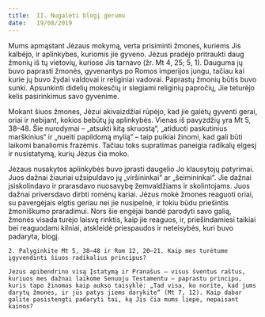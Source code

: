 ```yaml
---
title:  II. Nugalėti blogį gerumu
date:   19/08/2019
---
```


Mums apmąstant Jėzaus mokymą, verta prisiminti žmones, kuriems Jis kalbėjo, ir aplinkybes, kuriomis jie gyveno. Jėzus pradėjo pritraukti daug žmonių iš tų vietovių, kuriose Jis tarnavo (žr. Mt 4, 25; 5, 1). Dauguma jų buvo paprasti žmonės, gyvenantys po Romos imperijos jungu, tačiau kai kurie jų buvo žydai valdovai ir religiniai vadovai. Paprastų žmonių būtis buvo sunki. Apsunkinti didelių mokesčių ir slegiami religinių papročių, Jie teturėjo kelis pasirinkimus savo gyvenime.

Mokant šiuos žmones, Jėzui akivaizdžiai rūpėjo, kad jie galėtų gyventi gerai, oriai ir nebijant, kokios bebūtų jų aplinkybės. Vienas iš pavyzdžių yra Mt 5, 38–48. Šie nurodymai – „atsukti kitą skruostą“, „atiduoti paskutinius marškinius“ ir „nueiti papildomą mylią“ – taip puikiai žinomi, kad gali būti laikomi banaliomis frazėmis. Tačiau toks supratimas paneigia radikalų elgesį ir nusistatymą, kurių Jėzus čia moko.

Jėzaus nusakytos aplinkybės buvo įprasti daugelio Jo klausytojų patyrimai. Juos dažnai žiauriai užsipuldavo jų „viršininkai“ ar „šeimininkai“. Jie dažnai įsiskolindavo ir prarasdavo nuosavybę žemvaldžiams ir skolintojams. Juos dažnai priversdavo dirbti romėnų kariai. Jėzus mokė žmones reaguoti oriai, su pavergėjais elgtis geriau nei jie nusipelnė, ir tokiu būdu priešintis žmoniškumo praradimui. Nors šie engėjai bandė parodyti savo galią, žmonės visada turėjo laisvę rinktis, kaip jie reaguos, ir, priešindamiesi taikiai bei reaguodami kilniai, atskleidė priespaudos ir neteisybės, kuri buvo padaryta, blogį.

`2. Palyginkite Mt 5, 38–48 ir Rom 12, 20–21. Kaip mes turėtume įgyvendinti šiuos radikalius principus?`

`Jėzus apibendrino visą Įstatymą ir Pranašus – visus šventus raštus, kuriuos mes dažnai laikome Senuoju Testamentu – paprastu principu, kuris tapo žinomas kaip aukso taisyklė: „Tad visa, ko norite, kad jums darytų žmonės, ir jūs patys jiems darykite“ (Mt 7, 12). Kaip dabar galite pasistengti padaryti tai, ką Jis čia mums liepė, nepaisant kainos?`
